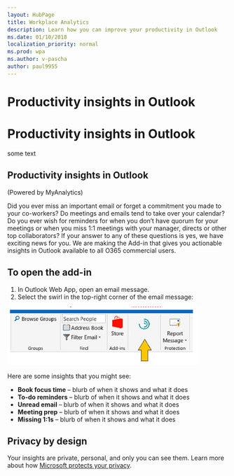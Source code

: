 ```yaml
---
layout: HubPage
title: Workplace Analytics
description: Learn how you can improve your productivity in Outlook
ms.date: 01/10/2018
localization_priority: normal 
ms.prod: wpa
ms.author: v-pascha
author: paul9955
---
```


<!-- This didn't work. Testing 
Productivity insights in Outlook
-->
<h1>Productivity insights in Outlook</h1>
<!--
Productivity insights in Outlook
-->

# Productivity insights in Outlook

some text

## Productivity insights in Outlook


(Powered by MyAnalytics)

Did you ever miss an important email or forget a commitment you made to your co-workers? Do meetings and emails tend to take over your calendar? Do you ever wish for reminders for when you don’t have quorum for your meetings or when you miss 1:1 meetings with your manager, directs or other top collaborators? If your answer to any of these questions is yes, we have exciting news for you. We are making the Add-in that gives you actionable insights in Outlook available to all O365 commercial users. 

## To open the add-in 

1. In Outlook Web App, open an email message.
2. Select the swirl in the top-right corner of the email message: 

![Productivity insights](images/mya/overview/productivity-insights.png)

Here are some insights that you might see:  

 * **Book focus time** – blurb of when it shows and what it does 
 * **To-do reminders** – blurb of when it shows and what it does 
 * **Unread email** – blurb of when it shows and what it does 
 * **Meeting prep** – blurb of when it shows and what it does 
 * **Missing 1:1s** – blurb of when it shows and what it does 

## Privacy by design 

Your insights are private, personal, and only you can see them. Learn more about how [Microsoft protects your privacy](https://docs.microsoft.com/en-us/workplace-analytics/myanalytics/overview/privacy-guide). 